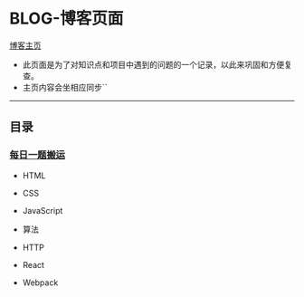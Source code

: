 
# BLOG-博客页面

[博客主页](https://hanpoung.github.io)

- 此页面是为了对知识点和项目中遇到的问题的一个记录，以此来巩固和方便复查。
- 主页内容会坐相应同步``
-----------------------------
## 目录

### [每日一题搬运](https://github.com/Hanpoung/Daily-Interview-Question-master)

- HTML

- CSS

- JavaScript
- 算法
- HTTP

- React

- Webpack
